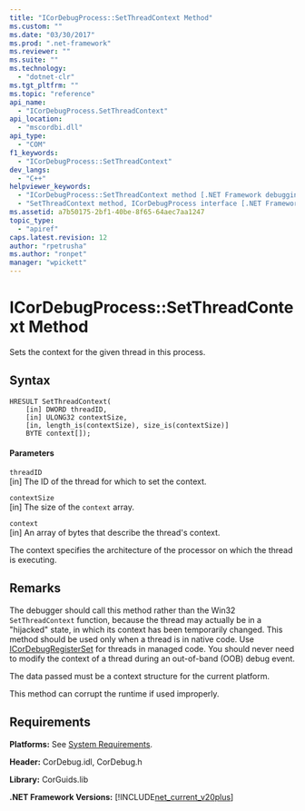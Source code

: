 ```yaml
---
title: "ICorDebugProcess::SetThreadContext Method"
ms.custom: ""
ms.date: "03/30/2017"
ms.prod: ".net-framework"
ms.reviewer: ""
ms.suite: ""
ms.technology: 
  - "dotnet-clr"
ms.tgt_pltfrm: ""
ms.topic: "reference"
api_name: 
  - "ICorDebugProcess.SetThreadContext"
api_location: 
  - "mscordbi.dll"
api_type: 
  - "COM"
f1_keywords: 
  - "ICorDebugProcess::SetThreadContext"
dev_langs: 
  - "C++"
helpviewer_keywords: 
  - "ICorDebugProcess::SetThreadContext method [.NET Framework debugging]"
  - "SetThreadContext method, ICorDebugProcess interface [.NET Framework debugging]"
ms.assetid: a7b50175-2bf1-40be-8f65-64aec7aa1247
topic_type: 
  - "apiref"
caps.latest.revision: 12
author: "rpetrusha"
ms.author: "ronpet"
manager: "wpickett"
---
```

# ICorDebugProcess::SetThreadContext Method
Sets the context for the given thread in this process.  
  
## Syntax  
  
```  
HRESULT SetThreadContext(  
    [in] DWORD threadID,  
    [in] ULONG32 contextSize,  
    [in, length_is(contextSize), size_is(contextSize)]  
    BYTE context[]);  
```  
  
#### Parameters  
 `threadID`  
 [in] The ID of the thread for which to set the context.  
  
 `contextSize`  
 [in] The size of the `context` array.  
  
 `context`  
 [in] An array of bytes that describe the thread's context.  
  
 The context specifies the architecture of the processor on which the thread is executing.  
  
## Remarks  
 The debugger should call this method rather than the Win32 `SetThreadContext` function, because the thread may actually be in a "hijacked" state, in which its context has been temporarily changed. This method should be used only when a thread is in native code. Use [ICorDebugRegisterSet](../../../../docs/framework/unmanaged-api/debugging/icordebugregisterset-interface.md) for threads in managed code. You should never need to modify the context of a thread during an out-of-band (OOB) debug event.  
  
 The data passed must be a context structure for the current platform.  
  
 This method can corrupt the runtime if used improperly.  
  
## Requirements  
 **Platforms:** See [System Requirements](../../../../docs/framework/get-started/system-requirements.md).  
  
 **Header:** CorDebug.idl, CorDebug.h  
  
 **Library:** CorGuids.lib  
  
 **.NET Framework Versions:** [!INCLUDE[net_current_v20plus](../../../../includes/net-current-v20plus-md.md)]
